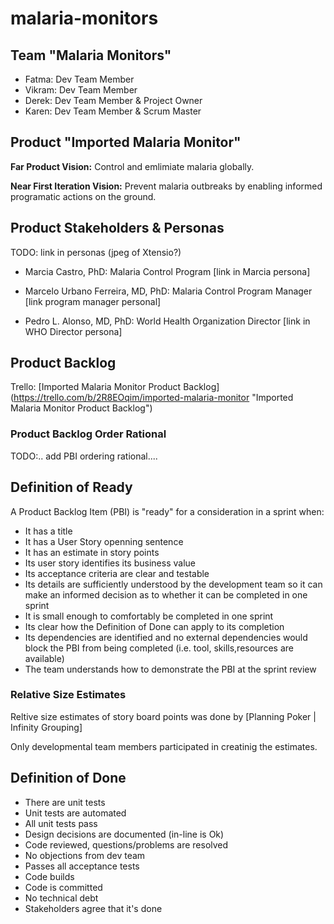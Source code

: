 # malaria-monitors

## Team "Malaria Monitors"

- Fatma: Dev Team Member
- Vikram: Dev Team Member
- Derek: Dev Team Member & Project Owner
- Karen: Dev Team Member & Scrum Master


## Product "Imported Malaria Monitor"

__Far Product Vision:__ Control and emlimiate malaria globally.

__Near First Iteration Vision:__ Prevent malaria outbreaks by enabling informed programatic actions on the ground.

## Product Stakeholders & Personas

TODO: link in personas (jpeg of Xtensio?)

- Marcia Castro, PhD: Malaria Control Program [link in Marcia persona]

- Marcelo Urbano Ferreira, MD, PhD: Malaria Control Program Manager [link program manager personal]

- Pedro L. Alonso, MD, PhD: World Health Organization Director [link in WHO Director persona]


## Product Backlog

Trello: [Imported Malaria Monitor Product Backlog] (https://trello.com/b/2R8EOqim/imported-malaria-monitor "Imported Malaria Monitor Product Backlog")

### Product Backlog Order Rational

TODO:.. add PBI ordering rational....

## Definition of Ready

A Product Backlog Item (PBI) is "ready" for a consideration in a sprint when:

* It has a title
* It has a User Story openning sentence
* It has an estimate in story points
* Its user story identifies its business value
* Its acceptance criteria are clear and testable
* Its details are sufficiently understood by the development team so it can make an informed decision as to whether it can be completed in one sprint
* It is small enough to comfortably be completed in one sprint
* Its clear how the Definition of Done can apply to its completion
* Its dependencies are identified and no external dependencies would block the PBI from being completed (i.e. tool, skills,resources are available)
* The team understands how to demonstrate the PBI at the sprint review


### Relative Size Estimates

Reltive size estimates of story board points was done by [Planning Poker | Infinity Grouping]

Only developmental team members participated in creatinig the estimates.

## Definition of Done
- There are unit tests
- Unit tests are automated
- All unit tests pass
- Design decisions are documented (in-line is Ok)
- Code reviewed, questions/problems are resolved
- No objections from dev team
- Passes all acceptance tests
- Code builds
- Code is committed
- No technical debt
- Stakeholders agree that it's done

